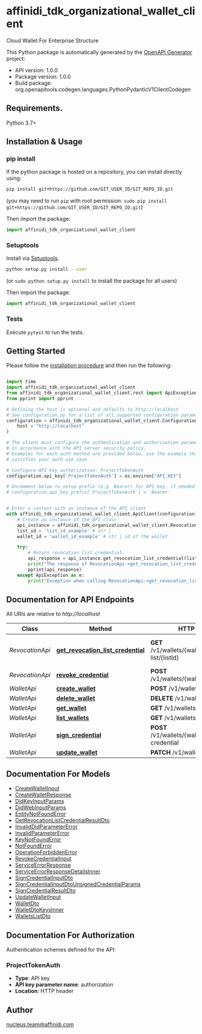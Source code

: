 # affinidi_tdk_organizational_wallet_client

Cloud Wallet For Enterprise Structure

This Python package is automatically generated by the [OpenAPI Generator](https://openapi-generator.tech) project:

- API version: 1.0.0
- Package version: 1.0.0
- Build package: org.openapitools.codegen.languages.PythonPydanticV1ClientCodegen

## Requirements.

Python 3.7+

## Installation & Usage

### pip install

If the python package is hosted on a repository, you can install directly using:

```sh
pip install git+https://github.com/GIT_USER_ID/GIT_REPO_ID.git
```

(you may need to run `pip` with root permission: `sudo pip install git+https://github.com/GIT_USER_ID/GIT_REPO_ID.git`)

Then import the package:

```python
import affinidi_tdk_organizational_wallet_client
```

### Setuptools

Install via [Setuptools](http://pypi.python.org/pypi/setuptools).

```sh
python setup.py install --user
```

(or `sudo python setup.py install` to install the package for all users)

Then import the package:

```python
import affinidi_tdk_organizational_wallet_client
```

### Tests

Execute `pytest` to run the tests.

## Getting Started

Please follow the [installation procedure](#installation--usage) and then run the following:

```python

import time
import affinidi_tdk_organizational_wallet_client
from affinidi_tdk_organizational_wallet_client.rest import ApiException
from pprint import pprint

# Defining the host is optional and defaults to http://localhost
# See configuration.py for a list of all supported configuration parameters.
configuration = affinidi_tdk_organizational_wallet_client.Configuration(
    host = "http://localhost"
)

# The client must configure the authentication and authorization parameters
# in accordance with the API server security policy.
# Examples for each auth method are provided below, use the example that
# satisfies your auth use case.

# Configure API key authorization: ProjectTokenAuth
configuration.api_key['ProjectTokenAuth'] = os.environ["API_KEY"]

# Uncomment below to setup prefix (e.g. Bearer) for API key, if needed
# configuration.api_key_prefix['ProjectTokenAuth'] = 'Bearer'


# Enter a context with an instance of the API client
with affinidi_tdk_organizational_wallet_client.ApiClient(configuration) as api_client:
    # Create an instance of the API class
    api_instance = affinidi_tdk_organizational_wallet_client.RevocationApi(api_client)
    list_id = 'list_id_example' # str |
    wallet_id = 'wallet_id_example' # str | id of the wallet

    try:
        # Return revocation list credential.
        api_response = api_instance.get_revocation_list_credential(list_id, wallet_id)
        print("The response of RevocationApi->get_revocation_list_credential:\n")
        pprint(api_response)
    except ApiException as e:
        print("Exception when calling RevocationApi->get_revocation_list_credential: %s\n" % e)

```

## Documentation for API Endpoints

All URIs are relative to _http://localhost_

| Class           | Method                                                                                     | HTTP request                                            | Description                        |
| --------------- | ------------------------------------------------------------------------------------------ | ------------------------------------------------------- | ---------------------------------- |
| _RevocationApi_ | [**get_revocation_list_credential**](docs/RevocationApi.md#get_revocation_list_credential) | **GET** /v1/wallets/{walletId}/revocation-list/{listId} | Return revocation list credential. |
| _RevocationApi_ | [**revoke_credential**](docs/RevocationApi.md#revoke_credential)                           | **POST** /v1/wallets/{walletId}/revoke                  | Revoke Credential.                 |
| _WalletApi_     | [**create_wallet**](docs/WalletApi.md#create_wallet)                                       | **POST** /v1/wallets                                    |
| _WalletApi_     | [**delete_wallet**](docs/WalletApi.md#delete_wallet)                                       | **DELETE** /v1/wallets/{walletId}                       |
| _WalletApi_     | [**get_wallet**](docs/WalletApi.md#get_wallet)                                             | **GET** /v1/wallets/{walletId}                          |
| _WalletApi_     | [**list_wallets**](docs/WalletApi.md#list_wallets)                                         | **GET** /v1/wallets                                     |
| _WalletApi_     | [**sign_credential**](docs/WalletApi.md#sign_credential)                                   | **POST** /v1/wallets/{walletId}/sign-credential         |
| _WalletApi_     | [**update_wallet**](docs/WalletApi.md#update_wallet)                                       | **PATCH** /v1/wallets/{walletId}                        |

## Documentation For Models

- [CreateWalletInput](docs/CreateWalletInput.md)
- [CreateWalletResponse](docs/CreateWalletResponse.md)
- [DidKeyInputParams](docs/DidKeyInputParams.md)
- [DidWebInputParams](docs/DidWebInputParams.md)
- [EntityNotFoundError](docs/EntityNotFoundError.md)
- [GetRevocationListCredentialResultDto](docs/GetRevocationListCredentialResultDto.md)
- [InvalidDidParameterError](docs/InvalidDidParameterError.md)
- [InvalidParameterError](docs/InvalidParameterError.md)
- [KeyNotFoundError](docs/KeyNotFoundError.md)
- [NotFoundError](docs/NotFoundError.md)
- [OperationForbiddenError](docs/OperationForbiddenError.md)
- [RevokeCredentialInput](docs/RevokeCredentialInput.md)
- [ServiceErrorResponse](docs/ServiceErrorResponse.md)
- [ServiceErrorResponseDetailsInner](docs/ServiceErrorResponseDetailsInner.md)
- [SignCredentialInputDto](docs/SignCredentialInputDto.md)
- [SignCredentialInputDtoUnsignedCredentialParams](docs/SignCredentialInputDtoUnsignedCredentialParams.md)
- [SignCredentialResultDto](docs/SignCredentialResultDto.md)
- [UpdateWalletInput](docs/UpdateWalletInput.md)
- [WalletDto](docs/WalletDto.md)
- [WalletDtoKeysInner](docs/WalletDtoKeysInner.md)
- [WalletsListDto](docs/WalletsListDto.md)

<a id="documentation-for-authorization"></a>

## Documentation For Authorization

Authentication schemes defined for the API:
<a id="ProjectTokenAuth"></a>

### ProjectTokenAuth

- **Type**: API key
- **API key parameter name**: authorization
- **Location**: HTTP header

## Author

nucleus.team@affinidi.com
